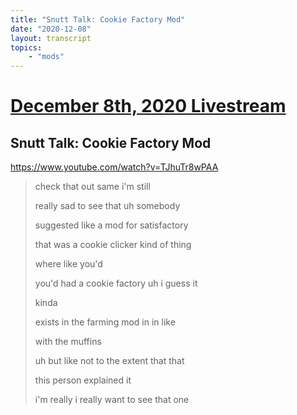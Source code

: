 ```yaml
---
title: "Snutt Talk: Cookie Factory Mod"
date: "2020-12-08"
layout: transcript
topics:
    - "mods"
---
```

# [December 8th, 2020 Livestream](../2020-12-08.md)
## Snutt Talk: Cookie Factory Mod
https://www.youtube.com/watch?v=TJhuTr8wPAA
> check that out same i'm still
> 
> really sad to see that uh somebody
> 
> suggested like a mod for satisfactory
> 
> that was a cookie clicker kind of thing
> 
> where like you'd
> 
> you'd had a cookie factory uh i guess it
> 
> kinda
> 
> exists in the farming mod in in like
> 
> with the muffins
> 
> uh but like not to the extent that that
> 
> this person explained it
> 
> i'm really i really want to see that one
> 
